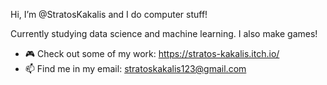 Hi, I’m @StratosKakalis and I do computer stuff!

Currently studying data science and machine learning. I also make games!

- 🎮 Check out some of my work: https://stratos-kakalis.itch.io/
- 📫 Find me in my email: stratoskakalis123@gmail.com
